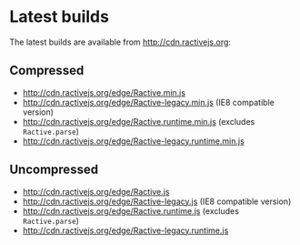 Latest builds
=============

The latest builds are available from http://cdn.ractivejs.org:


Compressed
----------

* http://cdn.ractivejs.org/edge/Ractive.min.js
* http://cdn.ractivejs.org/edge/Ractive-legacy.min.js  (IE8 compatible version)
* http://cdn.ractivejs.org/edge/Ractive.runtime.min.js (excludes `Ractive.parse`)
* http://cdn.ractivejs.org/edge/Ractive-legacy.runtime.min.js


Uncompressed
------------

* http://cdn.ractivejs.org/edge/Ractive.js
* http://cdn.ractivejs.org/edge/Ractive-legacy.js  (IE8 compatible version)
* http://cdn.ractivejs.org/edge/Ractive.runtime.js (excludes `Ractive.parse`)
* http://cdn.ractivejs.org/edge/Ractive-legacy.runtime.js